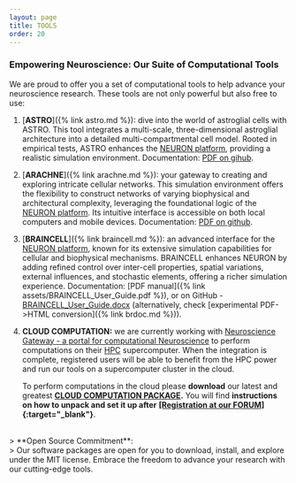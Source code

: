 ```yaml
---
layout: page
title: TOOLS
order: 20
---
```


### Empowering Neuroscience: Our Suite of Computational Tools

We are proud to offer you a set of computational tools to help advance your neuroscience research. These tools are not only powerful but also free to use:

1. [**ASTRO**]({% link astro.md %}): dive into the world of astroglial cells with ASTRO. This tool integrates a multi-scale, three-dimensional astroglial architecture into a detailed multi-compartmental cell model. Rooted in empirical tests, ASTRO enhances the [NEURON platform](https://www.neuron.yale.edu/neuron/), providing a realistic simulation environment.
   Documentation:
   [PDF on gihub](https://github.com/drmuttik/algebra/blob/master/assets/ASTRO_User_Guide_v7.pdf).<br>
<!-- 📄 Featured Publication: [_Disentangling astroglial physiology with a realistic cell model in silico._](https://www.nature.com/articles/s41467-018-05896-w)
   <br>Savtchenko LP, Bard L, Jensen TP, Reynolds JP, Kraev I, Medvedev N, Stewart MG, Henneberger C, Rusakov DA.<br>
   *Nat Commun. 2018 Sep 3;9(1):3554. doi: 10.1038/s41467-018-05896-w.* -->

2. [**ARACHNE**]({% link arachne.md %}): your gateway to creating and exploring intricate cellular networks. This simulation environment offers the flexibility to construct networks of varying biophysical and architectural complexity, leveraging the foundational logic of the [NEURON platform](https://www.neuron.yale.edu/neuron/). Its intuitive interface is accessible on both local computers and mobile devices.
   Documentation:
   [PDF on github](https://github.com/drmuttik/algebra/blob/master/assets/ARACHNE_UserManual.pdf).<br>
<!-- 📄 Featured Publication: [_ARACHNE: A neural-neuroglial network builder with remotely controlled parallel computing._](https://pubmed.ncbi.nlm.nih.gov/28362877/)
   <br>Aleksin SG, Zheng K, Rusakov DA, Savtchenko LP.<br>
   *PLoS Comput Biol. 2017 Mar 31;13(3):e1005467. doi: 10.1371/journal.pcbi.1005467.* -->

3. [**BRAINCELL**]({% link braincell.md %}): an advanced interface for the [NEURON platform](https://www.neuron.yale.edu/neuron/), known for its extensive simulation capabilities for cellular and biophysical mechanisms. BRAINCELL enhances NEURON by adding refined control over inter-cell properties, spatial variations, external influences, and stochastic elements, offering a richer simulation experience.
   Documentation:
   [PDF manual]({% link assets/BRAINCELL_User_Guide.pdf %}), or on GitHub -
   [BRAINCELL_User_Guide.docx](https://github.com/RusakovLab/BrainCell/blob/main)
   (alternatively, check [experimental PDF->HTML conversion]({% link brdoc.md %})).

4. **CLOUD COMPUTATION:** we are currently working with
   [Neuroscience Gateway - a portal for computational Neuroscience](https://www.nsgportal.org/overview.html)
   to perform computations on their [HPC](https://en.wikipedia.org/wiki/High-performance_computing) 
   supercomputer. When the integration is complete, registered users will be able to benefit from 
   the HPC power and run our tools on a supercomputer cluster in the cloud.

   To perform computations in the cloud please **download** our latest and greatest 
   **[CLOUD COMPUTATION PACKAGE](/assets/cloudpackage-v1.zip).** You will find
   **instructions on how to unpack and set it up after**
   **[[Registration at our FORUM]](https://forum.neuroalgebra.net/ucp.php?mode=register){:target="_blank"}**.

<br>
> **Open Source Commitment**:<br>
> Our software packages are open for you to download, install, and explore under the MIT license. Embrace the freedom to advance your research with our cutting-edge tools.

